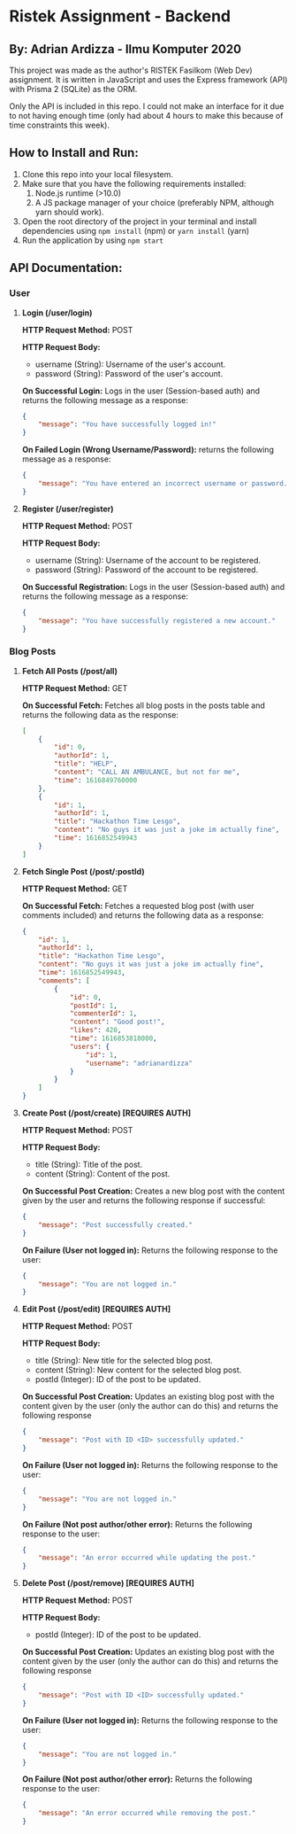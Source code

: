 # Ristek Assignment - Backend
## By: Adrian Ardizza - Ilmu Komputer 2020

This project was made as the author's RISTEK Fasilkom (Web Dev) assignment. It is written in JavaScript and uses the Express framework (API) with Prisma 2 (SQLite) as the ORM.

Only the API is included in this repo. I could not make an interface for it due to not having enough time (only had about 4 hours to make this because of time constraints this week).

## How to Install and Run:
1. Clone this repo into your local filesystem.
2. Make sure that you have the following requirements installed:
   1. Node.js runtime (>10.0)
   2. A JS package manager of your choice (preferably NPM, although yarn should work).
3. Open the root directory of the project in your terminal and install dependencies using `npm install` (npm) or `yarn install` (yarn)
4. Run the application by using `npm start`

## API Documentation:
### User
1. **Login (/user/login)**
   
      **HTTP Request Method:** POST

      **HTTP Request Body:**
      - username (String): Username of the user's account.
      - password (String): Password of the user's account.

    **On Successful Login:** Logs in the user (Session-based auth) and returns the following message as a response:
    ```json
    {
        "message": "You have successfully logged in!"
    }
    ```
    **On Failed Login (Wrong Username/Password):** returns the following message as a response:
    ```json
    {
        "message": "You have entered an incorrect username or password."
    }
    ```

2. **Register (/user/register)**
   
      **HTTP Request Method:** POST

      **HTTP Request Body:**
      - username (String): Username of the account to be registered.
      - password (String): Password of the account to be registered.

    **On Successful Registration:** Logs in the user (Session-based auth) and returns the following message as a response:
    ```json
    {
        "message": "You have successfully registered a new account."
    }
    ```

### Blog Posts
1. **Fetch All Posts (/post/all)**
   
    **HTTP Request Method:** GET

    **On Successful Fetch:** Fetches all blog posts in the posts table and returns the following data as the response:
    ```json
    [
        {
            "id": 0,
            "authorId": 1,
            "title": "HELP",
            "content": "CALL AN AMBULANCE, but not for me",
            "time": 1616849760000
        },
        {
            "id": 1,
            "authorId": 1,
            "title": "Hackathon Time Lesgo",
            "content": "No guys it was just a joke im actually fine",
            "time": 1616852549943
        }
    ]
    ```

2. **Fetch Single Post (/post/:postId)**
   
    **HTTP Request Method:** GET

    **On Successful Fetch:** Fetches a requested blog post (with user comments included) and returns the following data as a response:
    ```json
    {
        "id": 1,
        "authorId": 1,
        "title": "Hackathon Time Lesgo",
        "content": "No guys it was just a joke im actually fine",
        "time": 1616852549943,
        "comments": [
            {
                "id": 0,
                "postId": 1,
                "commenterId": 1,
                "content": "Good post!",
                "likes": 420,
                "time": 1616853818000,
                "users": {
                    "id": 1,
                    "username": "adrianardizza"
                }
            }
        ]
    }
    ```

3. **Create Post (/post/create) [REQUIRES AUTH]**
   
    **HTTP Request Method:** POST

    **HTTP Request Body:**
      - title (String): Title of the post.
      - content (String): Content of the post.

    **On Successful Post Creation:** Creates a new blog post with the content given by the user and returns the following response if successful:
    ```json
    {
        "message": "Post successfully created."
    }
    ```

    **On Failure (User not logged in):** Returns the following response to the user:
    ```json
    {
        "message": "You are not logged in."
    }
    ```

3. **Edit Post (/post/edit) [REQUIRES AUTH]**
   
    **HTTP Request Method:** POST

    **HTTP Request Body:**
      - title (String): New title for the selected blog post.
      - content (String): New content for the selected blog post.
      - postId (Integer): ID of the post to be updated.

    **On Successful Post Creation:** Updates an existing blog post with the content given by the user (only the author can do this) and returns the following response
    ```json
    {
        "message": "Post with ID <ID> successfully updated."
    }
    ```

    **On Failure (User not logged in):** Returns the following response to the user:
    ```json
    {
        "message": "You are not logged in."
    }
    ```
    
    **On Failure (Not post author/other error):** Returns the following response to the user:
    ```json
    {
        "message": "An error occurred while updating the post."
    }
    ```

4. **Delete Post (/post/remove) [REQUIRES AUTH]**
   
    **HTTP Request Method:** POST

    **HTTP Request Body:**
      - postId (Integer): ID of the post to be updated.

    **On Successful Post Creation:** Updates an existing blog post with the content given by the user (only the author can do this) and returns the following response
    ```json
    {
        "message": "Post with ID <ID> successfully updated."
    }
    ```

    **On Failure (User not logged in):** Returns the following response to the user:
    ```json
    {
        "message": "You are not logged in."
    }
    ```

    **On Failure (Not post author/other error):** Returns the following response to the user:
    ```json
    {
        "message": "An error occurred while removing the post."
    }
    ```

